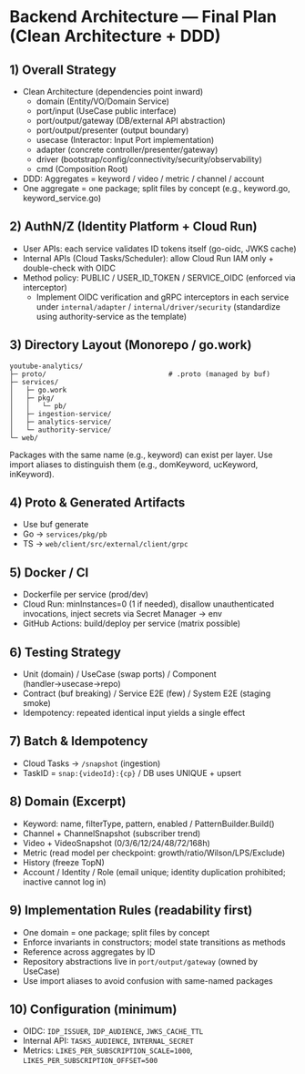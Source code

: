 # Backend Architecture — Final Plan (Clean Architecture + DDD)

## 1) Overall Strategy
- Clean Architecture (dependencies point inward)
  - domain (Entity/VO/Domain Service)
  - port/input (UseCase public interface)
  - port/output/gateway (DB/external API abstraction)
  - port/output/presenter (output boundary)
  - usecase (Interactor: Input Port implementation)
  - adapter (concrete controller/presenter/gateway)
  - driver (bootstrap/config/connectivity/security/observability)
  - cmd (Composition Root)
- DDD: Aggregates = keyword / video / metric / channel / account
- One aggregate = one package; split files by concept (e.g., keyword.go, keyword_service.go)

## 2) AuthN/Z (Identity Platform + Cloud Run)
- User APIs: each service validates ID tokens itself (go-oidc, JWKS cache)
- Internal APIs (Cloud Tasks/Scheduler): allow Cloud Run IAM only + double-check with OIDC
- Method policy: PUBLIC / USER_ID_TOKEN / SERVICE_OIDC (enforced via interceptor)
  - Implement OIDC verification and gRPC interceptors in each service under `internal/adapter` / `internal/driver/security` (standardize using authority-service as the template)

## 3) Directory Layout (Monorepo / go.work)

```
youtube-analytics/
├─ proto/                              # .proto (managed by buf)
├─ services/
│   ├─ go.work
│   ├─ pkg/
│   │   └─ pb/
│   ├─ ingestion-service/
│   ├─ analytics-service/
│   └─ authority-service/
└─ web/
```

Packages with the same name (e.g., keyword) can exist per layer. Use import aliases to distinguish them (e.g., domKeyword, ucKeyword, inKeyword).

## 4) Proto & Generated Artifacts
- Use buf generate
- Go → `services/pkg/pb`
- TS → `web/client/src/external/client/grpc`

## 5) Docker / CI
- Dockerfile per service (prod/dev)
- Cloud Run: minInstances=0 (1 if needed), disallow unauthenticated invocations, inject secrets via Secret Manager → env
- GitHub Actions: build/deploy per service (matrix possible)

## 6) Testing Strategy
- Unit (domain) / UseCase (swap ports) / Component (handler→usecase→repo)
- Contract (buf breaking) / Service E2E (few) / System E2E (staging smoke)
- Idempotency: repeated identical input yields a single effect

## 7) Batch & Idempotency
- Cloud Tasks → `/snapshot` (ingestion)
- TaskID = `snap:{videoId}:{cp}` / DB uses UNIQUE + upsert

## 8) Domain (Excerpt)
- Keyword: name, filterType, pattern, enabled / PatternBuilder.Build()
- Channel + ChannelSnapshot (subscriber trend)
- Video + VideoSnapshot (0/3/6/12/24/48/72/168h)
- Metric (read model per checkpoint: growth/ratio/Wilson/LPS/Exclude)
- History (freeze TopN)
- Account / Identity / Role (email unique; identity duplication prohibited; inactive cannot log in)

## 9) Implementation Rules (readability first)
- One domain = one package; split files by concept
- Enforce invariants in constructors; model state transitions as methods
- Reference across aggregates by ID
- Repository abstractions live in `port/output/gateway` (owned by UseCase)
- Use import aliases to avoid confusion with same-named packages

## 10) Configuration (minimum)
- OIDC: `IDP_ISSUER`, `IDP_AUDIENCE`, `JWKS_CACHE_TTL`
- Internal API: `TASKS_AUDIENCE`, `INTERNAL_SECRET`
- Metrics: `LIKES_PER_SUBSCRIPTION_SCALE=1000`, `LIKES_PER_SUBSCRIPTION_OFFSET=500`
